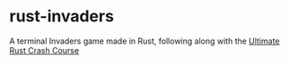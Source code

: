 # rust-invaders
A terminal Invaders game made in Rust, following along with the [Ultimate Rust Crash Course](https://www.udemy.com/course/ultimate-rust-crash-course/)
